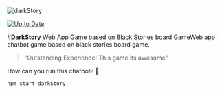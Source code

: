 

![darkStory](https://64.media.tumblr.com/18380e6fdb2117661ffcd386bda71ac0/tumblr_oycuw88gMi1qmzmqqo1_1280.png)

[![Up to Date](https://github.com/ikatyang/emoji-cheat-sheet/workflows/Up%20to%20Date/badge.svg)](https://github.com/ikatyang/emoji-cheat-sheet/actions?query=workflow%3A%22Up+to+Date%22)


#**DarkStory** 
Web App Game based on Black Stories board GameWeb app chatbot game based on black stories board game.


> "Outstanding Experience! This game its awesome"


How can you run this chatbot? :cold_face:

```start
npm start darkStory
```






